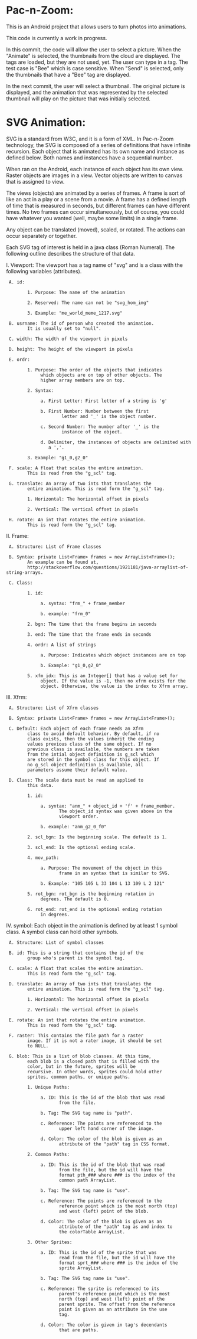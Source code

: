 Pac-n-Zoom:
==========

This is an Android project that allows users to turn photos into 
animations.

This code is currently a work in progress. 

In this commit, the code will allow the user to select a picture. 
When the "Animate" is selected, the thumbnails from the cloud are 
displayed. The tags are loaded, but they are not used, yet. The user 
can type in a tag. The test case is "Bee" which is case sensitive. 
When "Send" is selected, only the thumbnails that have a "Bee" tag
are displayed.

In the next commit, the user will select a thumbnail. The original 
picture is displayed, and the animation that was represented by the 
selected thumbnail will play on the picture that was initially 
selected.


SVG Animation:
=============

SVG is a standard from W3C, and it is a form of XML. In Pac-n-Zoom
technology, the SVG is composed of a series of definitions that have
infinite recursion. Each object that is animated has its own name 
and instance as defined below. Both names and instances have a
sequential number. 

When ran on the Android, each instance of each object has its own 
view. Raster objects are images in a view. Vector objects are written 
to canvas that is assigned to view. 

The views (objects) are animated by a series of frames. A frame is 
sort of like an act in a play or a scene from a movie. A frame has a
defined length of time that is measured in seconds, but different 
frames can have different times. No two frames can occur 
simultaneously, but of course, you could have whatever you wanted 
(well, maybe some limits) in a single frame.

Any object can be translated (moved), scaled, or rotated. The actions
can occur separately or together.

Each SVG tag of interest is held in a java class (Roman Numeral). The 
following outline describes the structure of that data.

I. Viewport: The viewport has a tag name of "svg" and is a class with 
   the following variables (attributes).

	 A. id:
	 
			1. Purpose: The name of the animation
			
			2. Reserved: The name can not be "svg_hom_img"
			
			3. Example: "me_world_meme_1217.svg"

	 B. usrname: The id of person who created the animation.
			It is usually set to "null".
			
	 C. width: The width of the viewport in pixels
	 
	 D. height: The height of the viewport in pixels
	 
	 E. ordr: 
	 
			1. Purpose: The order of the objects that indicates 
				 which objects are on top of other objects. The 
				 higher array members are on top.
				 
			2. Syntax:
			 
				 a. First Letter: First letter of a string is 'g'
					
				 b. First Number: Number between the first 
						 letter and '_' is the object number.
						 
				 c. Second Number: The number after '_' is the
						 instance of the object.

				 d. Delimiter, the instances of objects are delimited with
				  	a ','.
				 
			3. Example: "g1_0,g2_0"
			
	 F. scale: A float that scales the entire animation. 
			This is read from the "g_scl" tag.
	 
	 G. translate: An array of two ints that translates the 
			entire animation. This is read form the "g_scl" tag.
	 
			1. Horizontal: The horizontal offset in pixels
			
			2. Vertical: The vertical offset in pixels
	 
	 H. rotate: An int that rotates the entire animation. 
			This is read form the "g_scl" tag.

II. Frame:

	 A. Structure: List of Frame classes
	 
	 B. Syntax: private List<Frame> frames = new ArrayList<Frame>(); 
			An example can be found at,
			http://stackoverflow.com/questions/1921181/java-arraylist-of-string-arrays.
	 
	 C. Class:
	 
			1. id:
			
				 a. syntax: "frm_" + frame_member
				 
				 b. example: "frm_0"
				 
			2. bgn: The time that the frame begins in seconds
			
			3. end: The time that the frame ends in seconds
			
			4. ordr: A list of strings
			
				 a. Purpose: Indicates which object instances are on top
				 
				 b. Example: "g1_0,g2_0"

			5. xfm_idx: This is an Integer[] that has a value set for 
				 object. If the value is -1, then no xfrm exists for the
	 			 object. Otherwise, the value is the index to Xfrm array.			 
			
III. Xfrm:

	 A. Structure: List of Xfrm classes
	 
	 B. Syntax: private List<Frame> frames = new ArrayList<Frame>(); 
	 
	 C. Default: Each object of each frame needs an Xfrm
			class to avoid default behavior. By default, if no
			class exists, then the values inherit the ending 
			values previous class of the same object. If no 
			previous class is available, the numbers are taken
			from the intial object definition is g_scl which 
			are stored in the symbol class for this object. If 
			no g_scl object definition is available, all 
			parameters assume their default value.
	 
	 D. Class: The scale data must be read an applied to 
			this data. 
	 
			1. id:
			
				 a. syntax: "anm_" + object_id + 'f' + frame_member. 
						The object_id syntax was given above in the 
						viewport order.
				 
				 b. example: "anm_g2_0_f0"
				 
			2. scl_bgn: Is the beginning scale. The default is 1.
			
			3. scl_end: Is the optional ending scale.
			
			4. mov_path:
			
				 a. Purpose: The movement of the object in this 
						frame in an syntax that is similar to SVG.
				 
				 b. Example: "105 105 L 33 104 L 13 109 L 2 121"
				 
			5. rot_bgn: rot_bgn is the beginning rotation in 
				 degrees. The default is 0.
			
			6. rot_end: rot_end is the optional ending rotation 
				 in degrees.

IV. symbol: Each object in the animation is defined by at
	 least 1 symbol class. A symbol class can hold other symbols.

	 A. Structure: List of symbol classes
	 
	 B. id: This is a string that contains the id of the 
			group who's parent is the symbol tag.
			
	 C. scale: A float that scales the entire animation. 
			This is read form the "g_scl" tag.
	 
	 D. translate: An array of two ints that translates the 
			entire animation. This is read form the "g_scl" tag.
	 
			1. Horizontal: The horizontal offset in pixels
			
			2. Vertical: The vertical offset in pixels
	 
	 E. rotate: An int that rotates the entire animation. 
			This is read form the "g_scl" tag.
			
	 F. raster: This contains the file path for a raster 
			image. If it is not a rater image, it should be set
			to NULL.
			
	 G. blob: This is a list of blob classes. At this time,
			each blob is a closed path that is filled with the
			color, but in the future, sprites will be 
			recursive. In other words, sprites could hold other
			sprites, common paths, or unique paths.
			
			1. Unique Paths:
	 
				 a. ID: This is the id of the blob that was read 
						from the file.
						
				 b. Tag: The SVG tag name is "path".
				 
				 c. Reference: The points are referenced to the
						upper left hand corner of the image.
						
				 d. Color: The color of the blob is given as an
						attribute of the "path" tag in CSS format.
			
			2. Common Paths:
	 
				 a. ID: This is the id of the blob that was read 
						from the file, but the id will have the 
						format pth_### where ### is the index of the
						common path ArrayList.
						
				 b. Tag: The SVG tag name is "use".
				 
				 c. Reference: The points are referenced to the
						reference point which is the most north (top) 
						and west (left) point of the blob.
						
				 d. Color: The color of the blob is given as an
						attribute of the "path" tag as and index to
						the colorTable ArrayList.
			
			3. Other Sprites: 
	 
				 a. ID: This is the id of the sprite that was 
						read from the file, but the id will have the 
						format sprt_### where ### is the index of the
						sprite ArrayList.
						
				 b. Tag: The SVG tag name is "use".
				 
				 c. Reference: The sprite is referenced to its 
						parent's reference point which is the most 
						north (top) and west (left) point of the 
						parent sprite. The offset from the reference
						point is given as an attribute in the use
						tag.
						
				 d. Color: The color is given in tag's decendants 
						that are paths.



